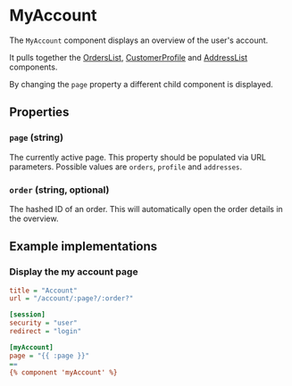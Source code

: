 # MyAccount

The `MyAccount` component displays an overview of the user's account.

It pulls together the [OrdersList](./orders-list.md), [CustomerProfile](./customer-profile.md) and [AddressList](
./address-list.md) components. 

By changing the `page` property a different child component is displayed.
 
## Properties

### `page` (string)

The currently active page. This property should be populated via URL parameters. Possible values are `orders`, 
`profile` and `addresses`.

### `order` (string, optional)

The hashed ID of an order. This will automatically open the order details in the overview.


## Example implementations

### Display the my account page

```ini
title = "Account"
url = "/account/:page?/:order?"

[session]
security = "user"
redirect = "login"

[myAccount]
page = "{{ :page }}"
==
{% component 'myAccount' %}
```
